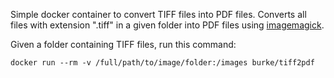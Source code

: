 Simple docker container to convert TIFF files into PDF files. Converts all files with extension ".tiff" in a given folder into PDF files using [imagemagick](http://www.imagemagick.org/script/index.php).

Given a folder containing TIFF files, run this command:

`docker run --rm -v /full/path/to/image/folder:/images burke/tiff2pdf`